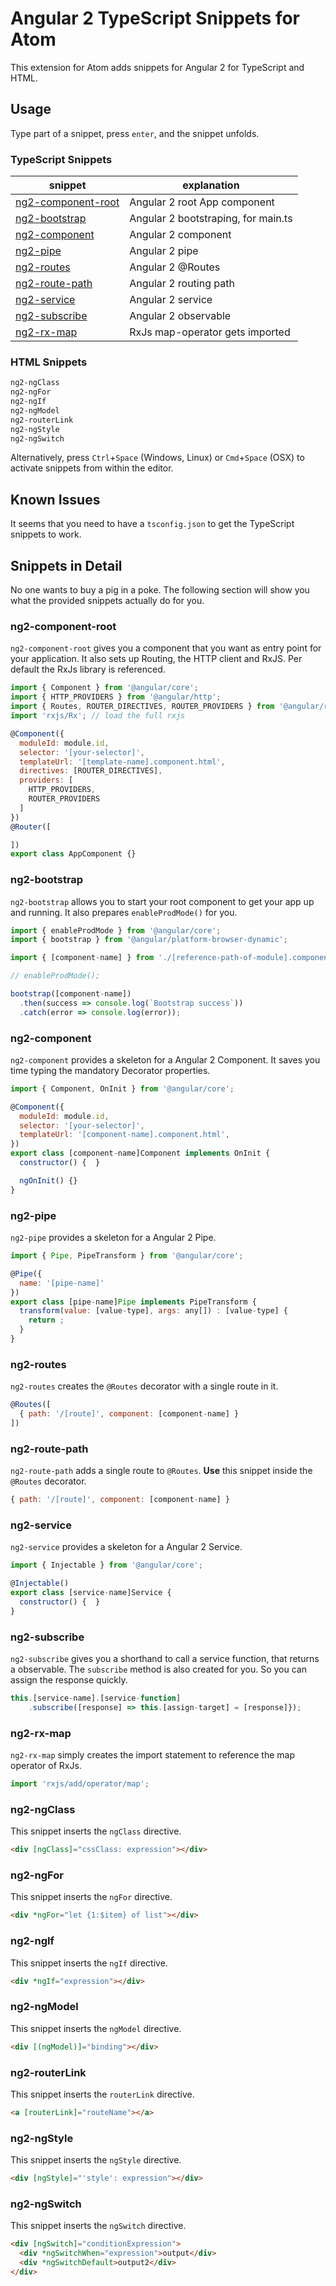 # Angular 2 TypeScript Snippets for Atom

This extension for Atom adds snippets for Angular 2 for TypeScript and HTML.

## Usage

Type part of a snippet, press `enter`, and the snippet unfolds.

### TypeScript Snippets

|snippet              |explanation                         |
|---------------------|------------------------------------|
|[ng2-component-root](#ng2-component-root) |Angular 2 root App component        |
|[ng2-bootstrap](#ng2-bootstrap)      |Angular 2 bootstraping, for main.ts |
|[ng2-component](#ng2-component)      |Angular 2 component                 |
|[ng2-pipe](#ng2-pipe)           |Angular 2 pipe                      |
|[ng2-routes](#ng2-routes)         |Angular 2 @Routes                   |
|[ng2-route-path](#ng2-route-path)     |Angular 2 routing path              |
|[ng2-service](#ng2-service)        |Angular 2 service                   |
|[ng2-subscribe](#ng2-subscribe)      |Angular 2 observable                |
|[ng2-rx-map](#ng2-rx-map)         |RxJs map-operator gets imported     |

### HTML Snippets

```html
ng2-ngClass
ng2-ngFor
ng2-ngIf
ng2-ngModel
ng2-routerLink
ng2-ngStyle
ng2-ngSwitch
```

Alternatively, press `Ctrl`+`Space` (Windows, Linux) or `Cmd`+`Space` (OSX) to activate snippets from within the editor.

## Known Issues

It seems that you need to have a `tsconfig.json` to get the TypeScript snippets to work.

## Snippets in Detail

No one wants to buy a pig in a poke. The following section will show you what the provided snippets actually do for you.

### ng2-component-root

`ng2-component-root` gives you a component that you want as entry point for your application.
It also sets up Routing, the HTTP client and RxJS.
Per default the RxJs library is referenced.

```javascript
import { Component } from '@angular/core';
import { HTTP_PROVIDERS } from '@angular/http';
import { Routes, ROUTER_DIRECTIVES, ROUTER_PROVIDERS } from '@angular/router';
import 'rxjs/Rx'; // load the full rxjs

@Component({
  moduleId: module.id,
  selector: '[your-selector]',
  templateUrl: '[template-name].component.html',
  directives: [ROUTER_DIRECTIVES],
  providers: [
    HTTP_PROVIDERS,
    ROUTER_PROVIDERS
  ]
})
@Router([

])
export class AppComponent {}
```

### ng2-bootstrap

`ng2-bootstrap` allows you to start your root component to get your app up and running.
It also prepares `enableProdMode()` for you.

```javascript
import { enableProdMode } from '@angular/core';
import { bootstrap } from '@angular/platform-browser-dynamic';

import { [component-name] } from './[reference-path-of-module].component';

// enableProdMode();

bootstrap([component-name])
  .then(success => console.log(`Bootstrap success`))
  .catch(error => console.log(error));
```

### ng2-component

`ng2-component` provides a skeleton for a Angular 2 Component.
It saves you time typing the mandatory Decorator properties.

```javascript
import { Component, OnInit } from '@angular/core';

@Component({
  moduleId: module.id,
  selector: '[your-selector]',
  templateUrl: '[component-name].component.html',
})
export class [component-name]Component implements OnInit {
  constructor() {  }

  ngOnInit() {}
}
```

### ng2-pipe

`ng2-pipe` provides a skeleton for a Angular 2 Pipe.

```javascript
import { Pipe, PipeTransform } from '@angular/core';

@Pipe({
  name: '[pipe-name]'
})
export class [pipe-name]Pipe implements PipeTransform {
  transform(value: [value-type], args: any[]) : [value-type] {
    return ;
  }
}
```

### ng2-routes

`ng2-routes` creates the `@Routes` decorator with a single route in it.

```javascript
@Routes([
  { path: '/[route]', component: [component-name] }
])
```

### ng2-route-path

`ng2-route-path` adds a single route to `@Routes`.
**Use** this snippet inside the `@Routes` decorator.

```javascript
{ path: '/[route]', component: [component-name] }
```

### ng2-service

`ng2-service` provides a skeleton for a Angular 2 Service.

```javascript
import { Injectable } from '@angular/core';

@Injectable()
export class [service-name]Service {
  constructor() {  }
}
```

### ng2-subscribe

`ng2-subscribe` gives you a shorthand to call a service function, that returns a observable.
The `subscribe` method is also created for you. So you can assign the response quickly.

```javascript
this.[service-name].[service-function]
    .subscribe([response] => this.[assign-target] = [response]});
```

### ng2-rx-map

`ng2-rx-map` simply creates the import statement to reference the map operator of RxJs.

```javascript
import 'rxjs/add/operator/map';
```

### ng2-ngClass

This snippet inserts the `ngClass` directive.

```html
<div [ngClass]="cssClass: expression"></div>
```

### ng2-ngFor

This snippet inserts the `ngFor` directive.

```html
<div *ngFor="let {1:$item} of list"></div>
```

### ng2-ngIf

This snippet inserts the `ngIf` directive.

```html
<div *ngIf="expression"></div>
```

### ng2-ngModel

This snippet inserts the `ngModel` directive.

```html
<div [(ngModel)]="binding"></div>
```

### ng2-routerLink

This snippet inserts the `routerLink` directive.

```html
<a [routerLink]="routeName"></a>
```

### ng2-ngStyle

This snippet inserts the `ngStyle` directive.

```html
<div [ngStyle]="'style': expression"></div>
```

### ng2-ngSwitch

This snippet inserts the `ngSwitch` directive.

```html
<div [ngSwitch]="conditionExpression">
  <div *ngSwitchWhen="expression">output</div>
  <div *ngSwitchDefault>output2</div>
</div>
```
